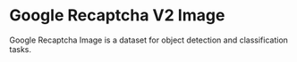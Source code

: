 # Google Recaptcha V2 Image

Google Recaptcha Image is a dataset for object detection and classification tasks.